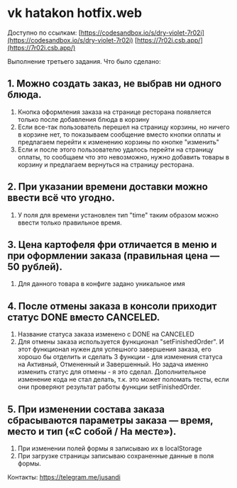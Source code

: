 # vk hatakon hotfix.web

Доступно по ссылкам:
[https://codesandbox.io/s/dry-violet-7r02i](https://codesandbox.io/s/dry-violet-7r02i)
[https://7r02i.csb.app/](https://7r02i.csb.app/)

Выполнение третьего задания. Что было сделано:

## 1. Можно создать заказ, не выбрав ни одного блюда.

1. Кнопка оформления заказа на странице ресторана появляется только после добавления блюда в корзину
2. Если все-так пользователь перешел на страницу корзины, но ничего в корзине нет, то показываем сообщение вместо кнопки оплаты и предлагаем перейти к изменению корзины по кнопке "изменить"
3. Если и после этого пользователю удалось перейти на страницу оплаты, то сообщаем что это невозможно, нужно добавить товары в корзину и предлагаем вернуться на страницу ресторана.

## 2. При указании времени доставки можно ввести всё что угодно.

1. У поля для времени установлен тип "time" таким образом можно ввести только правильное время.

## 3. Цена картофеля фри отличается в меню и при оформлении заказа (правильная цена — 50 рублей).

1. Для данного товара в конфиге задано уникальное имя

## 4. После отмены заказа в консоли приходит статус DONE вместо CANCELED.

1. Название статуса заказа изменено с DONE на CANCELED
2. Для отмены заказа используется функционал "setFinishedOrder". И этот функционал нужен для успешного завершения заказа, его хорошо бы отделить и сделать 3 функции - для изменения статуса на Активный, Отмененный и Завершенный. Но задача именно изменить статус для отмены - я это сделал. Дополнительное изменение кода не стал делать, т.к. это может поломать тесты, если они проверяют результат работы функции setFinishedOrder.

## 5. При изменении состава заказа сбрасываются параметры заказа — время, место и тип («С собой / На месте»).

1. При изменении полей формы я записываю их в localStorage
2. При загрузке страницы записываю сохраненные данные в поля формы.

Контакты: https://telegram.me/jusandi